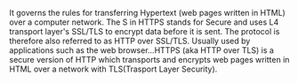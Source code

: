 It governs the rules for transferring Hypertext (web pages written in HTML) over a computer network. The S in HTTPS stands for Secure and uses L4 transport layer's SSL/TLS to encrypt data before it is sent. The protocol is therefore also referred to as HTTP over SSL/TLS. Usually used by applications such as the web browser...HTTPS (aka HTTP over TLS) is a secure version of HTTP which transports and encrypts web pages written in <span>HTML</span> over a network with <span></span>TLS</span>(Trasport Layer Security)</span>.